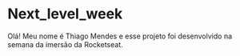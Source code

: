 # Next_level_week

  Olá! Meu nome é Thiago Mendes e esse projeto foi 
desenvolvido na semana da imersão da Rocketseat.


